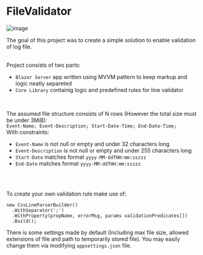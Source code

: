 # FileValidator

![image](https://user-images.githubusercontent.com/51239869/131505693-2837634b-bc50-4451-8181-6e147ad3b596.png)

The goal of this project was to create a simple solution to enable validation of log file.

<br />
Project consists of two parts:

- ```Blazor Server``` app written using MVVM pattern to keep markup and logic neatly separeted
- ```Core Library``` containig logic and predefined rules for line validator

<br />

The assumed file structure consists of N rows (However the total size must be under 3MiB): 
<br />
```Event-Name; Event-Description; Start-Date-Time; End-Date-Time;```
<br />
With constraints:
- ```Event-Name``` is not null or empty and under 32 characters long
- ```Event-Description``` is not null or empty and under 255 characters long
- ```Start-Date``` matches format ```yyyy-MM-ddTHH:mm:sszzz```
- ```End-Date``` matches format ```yyyy-MM-ddTHH:mm:sszzz```


<br />
<br />

To create your own validation rule make use of:
```
new CsvLineParserBuilder()
  .WithSeparator(';')
  .WithProperty(propName, errorMsg, params validationPredicates[])
  .Build();
```

There is some settings made by default (Including max file size, allowed extensions of file and path to temporarily stored file). You may easily change them via modifying ```appsettings.json``` file.
